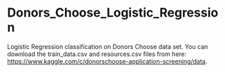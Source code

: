 # Donors_Choose_Logistic_Regression
Logistic Regression classification on Donors Choose data set. You can download the train_data.csv and resources.csv files from here: https://www.kaggle.com/c/donorschoose-application-screening/data. 
